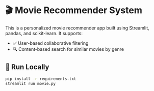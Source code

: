 # 🎬 Movie Recommender System

This is a personalized movie recommender app built using Streamlit, pandas, and scikit-learn. It supports:
- ✅ User-based collaborative filtering
- 🔍 Content-based search for similar movies by genre

## 🚀 Run Locally
```bash
pip install -r requirements.txt
streamlit run movie.py
